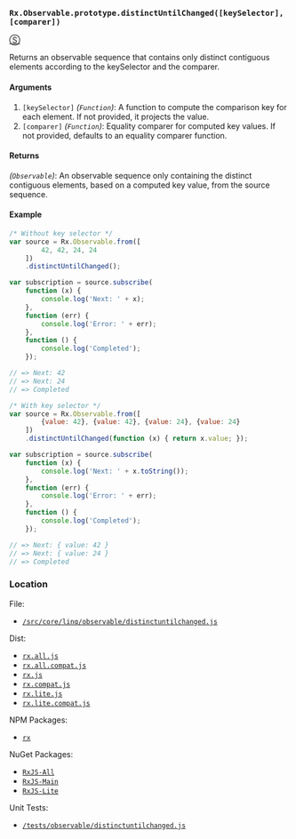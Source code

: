 ### `Rx.Observable.prototype.distinctUntilChanged([keySelector], [comparer])`
[&#x24C8;](https://github.com/Reactive-Extensions/RxJS/blob/master/src/core/linq/observable/distinctuntilchanged.js "View in source")

Returns an observable sequence that contains only distinct contiguous elements according to the keySelector and the comparer.

#### Arguments
1. `[keySelector]` *(`Function`)*: A function to compute the comparison key for each element. If not provided, it projects the value.
2. `[comparer]` *(`Function`)*: Equality comparer for computed key values. If not provided, defaults to an equality comparer function.

#### Returns
*(`Observable`)*: An observable sequence only containing the distinct contiguous elements, based on a computed key value, from the source sequence.

#### Example
```js
/* Without key selector */
var source = Rx.Observable.from([
        42, 42, 24, 24
    ])
    .distinctUntilChanged();

var subscription = source.subscribe(
    function (x) {
        console.log('Next: ' + x);
    },
    function (err) {
        console.log('Error: ' + err);
    },
    function () {
        console.log('Completed');
    });

// => Next: 42
// => Next: 24
// => Completed

/* With key selector */
var source = Rx.Observable.from([
        {value: 42}, {value: 42}, {value: 24}, {value: 24}
    ])
    .distinctUntilChanged(function (x) { return x.value; });

var subscription = source.subscribe(
    function (x) {
        console.log('Next: ' + x.toString());
    },
    function (err) {
        console.log('Error: ' + err);
    },
    function () {
        console.log('Completed');
    });

// => Next: { value: 42 }
// => Next: { value: 24 }
// => Completed
```
### Location

File:
- [`/src/core/linq/observable/distinctuntilchanged.js`](https://github.com/Reactive-Extensions/RxJS/blob/master/src/core/linq/observable/distinctuntilchanged.js)

Dist:
- [`rx.all.js`](https://github.com/Reactive-Extensions/RxJS/blob/master/dist/rx.all.js)
- [`rx.all.compat.js`](https://github.com/Reactive-Extensions/RxJS/blob/master/dist/rx.all.compat.js)
- [`rx.js`](https://github.com/Reactive-Extensions/RxJS/blob/master/dist/rx.js)
- [`rx.compat.js`](https://github.com/Reactive-Extensions/RxJS/blob/master/dist/rx.compat.js)
- [`rx.lite.js`](https://github.com/Reactive-Extensions/RxJS/blob/master/dist/rx.lite.js)
- [`rx.lite.compat.js`](https://github.com/Reactive-Extensions/RxJS/blob/master/dist/rx.lite.compat.js)

NPM Packages:
- [`rx`](https://www.npmjs.org/package/rx)

NuGet Packages:
- [`RxJS-All`](http://www.nuget.org/packages/RxJS-All/)
- [`RxJS-Main`](http://www.nuget.org/packages/RxJS-Main/)
- [`RxJS-Lite`](http://www.nuget.org/packages/RxJS-Lite/)

Unit Tests:
- [`/tests/observable/distinctuntilchanged.js`](https://github.com/Reactive-Extensions/RxJS/blob/master/tests/observable/distinctuntilchanged.js)
